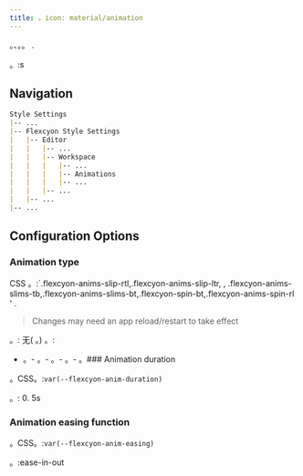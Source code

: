 ```yaml
---
title: 。icon: material/animation
---
```


。、。。
.

。:s

## Navigation

```md
Style Settings
|-- ...
|-- Flexcyon Style Settings
|   |-- Editor
|   |   |-- ...
|   |   |-- Workspace
|   |   |   |-- ...
|   |   |   |-- Animations
|   |   |   |-- ...
|   |   |-- ...
|   |-- ...
|-- ...
```

## Configuration Options

### Animation type

CSS 。:`.flexcyon-anims-slip-rtl,.flexcyon-anims-slip-ltr,
,
.flexcyon-anims-slims-tb,.flexcyon-anims-slims-bt,.flexcyon-spin-bt,.flexcyon-anims-spin-rl ' .
> Changes may need an app reload/restart to take effect

。: 无( 。)
。:

- 。- 。- 。- 。- 。### Animation duration

。CSS。:`var(--flexcyon-anim-duration)`

。: 0. 5s

### Animation easing function

。CSS。:`var(--flexcyon-anim-easing)`

。:ease-in-out


